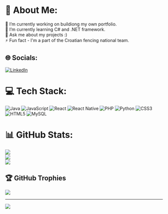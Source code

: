 # 💫 About Me:
🔭 I’m currently working on buildiong my own portfolio.<br>🌱 I’m currently learning C# and .NET framework.<br>💬 Ask me about my projects :)<br>⚡ Fun fact - I'm a part of the Croatian fencing national team.


## 🌐 Socials:
[![LinkedIn](https://img.shields.io/badge/LinkedIn-%230077B5.svg?logo=linkedin&logoColor=white)](https://linkedin.com/in/janko-leskovac) 

# 💻 Tech Stack:
![Java](https://img.shields.io/badge/java-%23ED8B00.svg?style=for-the-badge&logo=openjdk&logoColor=white) ![JavaScript](https://img.shields.io/badge/javascript-%23323330.svg?style=for-the-badge&logo=javascript&logoColor=%23F7DF1E) ![React](https://img.shields.io/badge/react-%2320232a.svg?style=for-the-badge&logo=react&logoColor=%2361DAFB) ![React Native](https://img.shields.io/badge/react_native-%2320232a.svg?style=for-the-badge&logo=react&logoColor=%2361DAFB) ![PHP](https://img.shields.io/badge/php-%23777BB4.svg?style=for-the-badge&logo=php&logoColor=white) ![Python](https://img.shields.io/badge/python-3670A0?style=for-the-badge&logo=python&logoColor=ffdd54) ![CSS3](https://img.shields.io/badge/css3-%231572B6.svg?style=for-the-badge&logo=css3&logoColor=white) ![HTML5](https://img.shields.io/badge/html5-%23E34F26.svg?style=for-the-badge&logo=html5&logoColor=white) ![MySQL](https://img.shields.io/badge/mysql-%2300000f.svg?style=for-the-badge&logo=mysql&logoColor=white)
# 📊 GitHub Stats:
![](https://github-readme-stats.vercel.app/api?username=janko3108&theme=dark&hide_border=true&include_all_commits=true)<br/>
![](https://github-readme-streak-stats.herokuapp.com/?user=janko3108&theme=dark&hide_border=true)<br/>
![](https://github-readme-stats.vercel.app/api/top-langs/?username=janko3108&theme=dark&hide_border=true&include_all_commits=true&count_private=false&layout=compact)

## 🏆 GitHub Trophies
![](https://github-profile-trophy.vercel.app/?username=janko3108&theme=radical&no-frame=false&no-bg=false&margin-w=4)

---
[![](https://visitcount.itsvg.in/api?id=janko3108&icon=0&color=0)](https://visitcount.itsvg.in)
